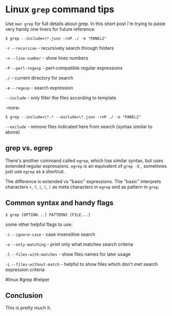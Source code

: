 # Linux `grep` command tips

Use `man grep` for full details about grep. In this short post i'm trying to
paste very handy one liners for future reference.

```
$ grep --include=\*.json -rnP ./ -e "PANEL2"
```

`-r` `--recursive` - recursively search through folders

`-n` `--line-number` - show lines numbers

`-P` `--perl-regexp` - perl-compatible  regular  expressions

`./` - current directory for search

`-e` `--regexp` - search expression

`--include` - only filter the files according to template

-more-

```
$ grep --include=\*.* --exclude=\*.json -rnP ./ -e "PANEL2"
```

`--exclude` - remove files indicated here from search (syntax similar to above)

## grep vs. egrep

There's another command called `egrep`, which has similar syntax, but uses
extended regular expressions. `egrep` is an equivalent of `grep -E` , sometimes
just use `egrep` as a shortcut.

The difference is extended vs "basic" expressions. The "basic" interprets
characters `+`, `?`, `|`, `(`, `)` as meta characters in `egrep` and as pattern
in `grep`.

## Common syntax and handy flags

```
$ grep [OPTION...] PATTERNS [FILE...]
```
some other helpful flags to use:

`-i` `--ignore-case` - case insensitive search

`-o` `--only-matching` - print only what matches search criteria

`-l` `--files-with-matches` - show files names for later usage

`-L` `--files-without-match` - helpful to show files which don't met search
     expression criteria

 #linux #grep #helper

## Conclusion

This is pretty much it.


